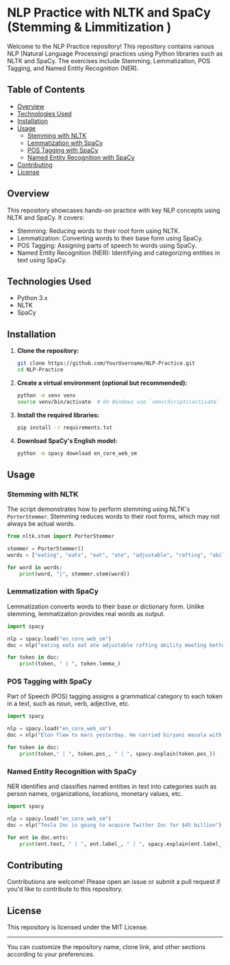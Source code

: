 # NLP Practice with NLTK and SpaCy (Stemming & Limmitization )


Welcome to the NLP Practice repository! This repository contains various NLP (Natural Language Processing) practices using Python libraries such as NLTK and SpaCy. The exercises include Stemming, Lemmatization, POS Tagging, and Named Entity Recognition (NER).

## Table of Contents
- [Overview](#overview)
- [Technologies Used](#technologies-used)
- [Installation](#installation)
- [Usage](#usage)
  - [Stemming with NLTK](#stemming-with-nltk)
  - [Lemmatization with SpaCy](#lemmatization-with-spacy)
  - [POS Tagging with SpaCy](#pos-tagging-with-spacy)
  - [Named Entity Recognition with SpaCy](#named-entity-recognition-with-spacy)
- [Contributing](#contributing)
- [License](#license)

## Overview

This repository showcases hands-on practice with key NLP concepts using NLTK and SpaCy. It covers:
- Stemming: Reducing words to their root form using NLTK.
- Lemmatization: Converting words to their base form using SpaCy.
- POS Tagging: Assigning parts of speech to words using SpaCy.
- Named Entity Recognition (NER): Identifying and categorizing entities in text using SpaCy.

## Technologies Used
- Python 3.x
- NLTK
- SpaCy

## Installation

1. **Clone the repository:**
   ```bash
   git clone https://github.com/YourUsername/NLP-Practice.git
   cd NLP-Practice
   ```

2. **Create a virtual environment (optional but recommended):**
   ```bash
   python -m venv venv
   source venv/bin/activate  # On Windows use `venv\Scripts\activate`
   ```

3. **Install the required libraries:**
   ```bash
   pip install -r requirements.txt
   ```

4. **Download SpaCy's English model:**
   ```bash
   python -m spacy download en_core_web_sm
   ```

## Usage

### Stemming with NLTK

The script demonstrates how to perform stemming using NLTK's `PorterStemmer`. Stemming reduces words to their root forms, which may not always be actual words.

```python
from nltk.stem import PorterStemmer

stemmer = PorterStemmer()
words = ["eating", "eats", "eat", "ate", "adjustable", "rafting", "ability", "meeting"]

for word in words:
    print(word, "|", stemmer.stem(word))
```

### Lemmatization with SpaCy

Lemmatization converts words to their base or dictionary form. Unlike stemming, lemmatization provides real words as output.

```python
import spacy

nlp = spacy.load("en_core_web_sm")
doc = nlp("eating eats eat ate adjustable rafting ability meeting better")

for token in doc:
    print(token, " | ", token.lemma_)
```

### POS Tagging with SpaCy

Part of Speech (POS) tagging assigns a grammatical category to each token in a text, such as noun, verb, adjective, etc.

```python
import spacy

nlp = spacy.load("en_core_web_sm")
doc = nlp("Elon flew to mars yesterday. He carried biryani masala with him")

for token in doc:
    print(token," | ", token.pos_, " | ", spacy.explain(token.pos_))
```

### Named Entity Recognition with SpaCy

NER identifies and classifies named entities in text into categories such as person names, organizations, locations, monetary values, etc.

```python
import spacy

nlp = spacy.load("en_core_web_sm")
doc = nlp("Tesla Inc is going to acquire Twitter Inc for $45 billion")

for ent in doc.ents:
    print(ent.text, " | ", ent.label_, " | ", spacy.explain(ent.label_))
```

## Contributing

Contributions are welcome! Please open an issue or submit a pull request if you'd like to contribute to this repository.

## License

This repository is licensed under the MIT License.

---

You can customize the repository name, clone link, and other sections according to your preferences.
